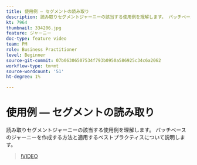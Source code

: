 ```yaml
---
title: 使用例 — セグメントの読み取り
description: 読み取りセグメントジャーニーの該当する使用例を理解します。 バッチベースのジャーニーを作成する方法と適用するベストプラクティスについて説明します。
kt: 7964
thumbnail: 334206.jpg
feature: ジャーニー
doc-type: feature video
team: PM
role: Business Practitioner
level: Beginner
source-git-commit: 07b06306507534f793b0950a586925c34c6a2062
workflow-type: tm+mt
source-wordcount: '51'
ht-degree: 1%

---
```



# 使用例 — セグメントの読み取り

読み取りセグメントジャーニーの該当する使用例を理解します。 バッチベースのジャーニーを作成する方法と適用するベストプラクティスについて説明します。

>[!VIDEO](https://video.tv.adobe.com/v/334206?quality=12)
